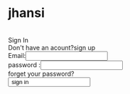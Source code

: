 # jhansi
<html>
<head>
  <title> </title>
  </head>
  <body>
    <form><br>
    Sign In</br>
      Don't have an acount?sign up</br>
      Email:<input type="text mail="email"value=""><br>
        password :<input type="password" name="password" value=""<>
       <br>forget your password?</br>
       <input type="sign in" value=" sign in">
       
